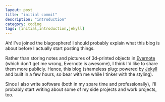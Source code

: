 ```yaml
---
layout: post
title: "initial commit"
description: "introduction"
category: coding
tags: [initial,introduction,jekyll]
---
```


Ah! I've joined the blagosphere! I should probably explain what this blog is about before I actually start posting things.

Rather than storing notes and pictures of 3d-printed objects in [Evernote][evernote] (which don't get me wrong, Evernote is awesome), I think I'd like to share them more publicly. Hence, this blog (shameless plug: powered by [Jekyll][jekyll] and built in a few hours, so bear with me while I tinker with the styling).

Since I also write software (both in my spare time and professionally), I'll probably start writing about some of my side projects and work projects, too.

[jekyll]: http://jekyllrb.com
[evernote]: https://evernote.com
